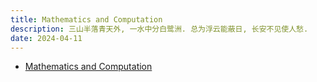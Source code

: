 ```yaml
---
title: Mathematics and Computation
description: 三山半落青天外, 一水中分白鹭洲. 总为浮云能蔽日, 长安不见使人愁.
date: 2024-04-11
---
```


- [Mathematics and Computation](https://book.douban.com/subject/31508641/)
